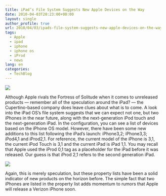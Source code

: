 ```yaml
---
title: iPad’s File System Suggests New Apple Devices on the Way
date: 2010-04-03T20:23:00+00:00
layout: single
author_profile: true
url: 2010/04/03/ipads-file-system-suggests-new-apple-devices-on-the-way/
tags:
  - Apple
  - ipad
  - iphone
  - iphone os
  - iProd
  - news
lang: en
categories: 
  - TechBlog
---
```

[![](http://3.bp.blogspot.com/_vaUVXcmC3OI/S7ecMstFPyI/AAAAAAAABe0/ZymRZlQdUiU/s1600/iphone2.jpg)](http://3.bp.blogspot.com/_vaUVXcmC3OI/S7ecMstFPyI/AAAAAAAABe0/ZymRZlQdUiU/s1600-h/iphone2.jpg)

Although Apple rivals the Fortress of Solitude when it comes to unreleased products — remember all of the speculation around the iPad? — the Cupertino-based company does leave clues about what is to come. A look into the iPad OS’s file system suggests that we can expect not one, but two iPhones in the near future, along with the next-generation iPod touch and the next-generation iPad. In the configuration, you can see a list of devices based on the iPhone OS model. However, there have been some new additions to this list following the iPad’s launch: iPhone3,2; iPhone3,3; iPod4,1 and iProd2,1. For reference, the current model of the iPhone is 3,1, the current iPod Touch is 3,1 and the current iPad is iPad 1,1. You may recall that Apple used the iProd 0,1 tag as a placeholder for the iPad before it was released. Our guess is that iProd 2,1 refers to the second generation iPad.

[![](http://4.bp.blogspot.com/_vaUVXcmC3OI/S7ecYlsg8SI/AAAAAAAABe4/cLV-tprCBaE/s320/ipad-config.jpg)](http://4.bp.blogspot.com/_vaUVXcmC3OI/S7ecYlsg8SI/AAAAAAAABe4/cLV-tprCBaE/s1600-h/ipad-config.jpg)

Again, this is merely speculation, but these property lists have been a solid indicator of new products on the horizon before. The simple fact that two iPhones are listed in the property list adds momentum to rumors that Apple will release a Verizon iPhone soon.